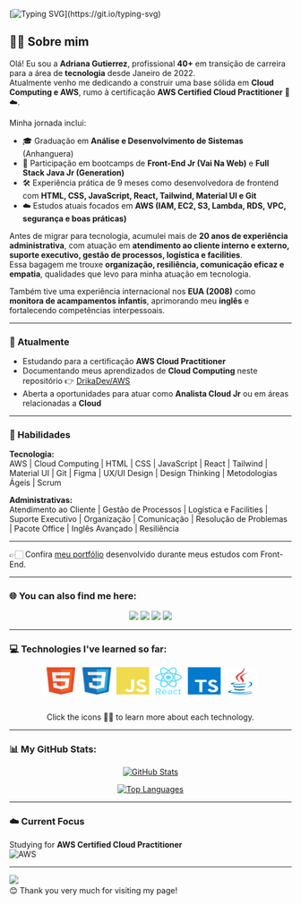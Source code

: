 [![Typing SVG](https://readme-typing-svg.herokuapp.com/?lines=Olá!+Sou+Adriana+Gutierrez!;Seja+bem+vindo(a)+ao+meu+GitHub!;)](https://git.io/typing-svg)

## 👩‍💻 Sobre mim  

Olá! Eu sou a **Adriana Gutierrez**, profissional **40+** em transição de carreira para a área de **tecnologia** desde Janeiro de 2022.  
Atualmente venho me dedicando a construir uma base sólida em **Cloud Computing e AWS**, rumo à certificação **AWS Certified Cloud Practitioner** 🚀☁️.  

Minha jornada inclui:  
- 🎓 Graduação em **Análise e Desenvolvimento de Sistemas** (Anhanguera)  
- 🚀 Participação em bootcamps de **Front-End Jr (Vai Na Web)** e **Full Stack Java Jr (Generation)**  
- 🛠️ Experiência prática de 9 meses como desenvolvedora de frontend com **HTML, CSS, JavaScript, React, Tailwind, Material UI e Git**  
- ☁️ Estudos atuais focados em **AWS (IAM, EC2, S3, Lambda, RDS, VPC, segurança e boas práticas)**  

Antes de migrar para tecnologia, acumulei mais de **20 anos de experiência administrativa**, com atuação em **atendimento ao cliente interno e externo, suporte executivo, gestão de processos, logística e facilities**.  
Essa bagagem me trouxe **organização, resiliência, comunicação eficaz e empatia**, qualidades que levo para minha atuação em tecnologia.  

Também tive uma experiência internacional nos **EUA (2008)** como **monitora de acampamentos infantis**, aprimorando meu **inglês** e fortalecendo competências interpessoais.  

---

### 🚀 Atualmente
- Estudando para a certificação **AWS Cloud Practitioner**  
- Documentando meus aprendizados de **Cloud Computing** neste repositório 👉 [DrikaDev/AWS](https://github.com/DrikaDev/Estudando-AWS-Cloud-Practitioner)  
- Aberta a oportunidades para atuar como **Analista Cloud Jr** ou em áreas relacionadas a **Cloud**  

---

### 🔑 Habilidades

**Tecnologia:**  
AWS | Cloud Computing | HTML | CSS | JavaScript | React | Tailwind | Material UI | Git | Figma | UX/UI Design | Design Thinking | Metodologias Ágeis | Scrum  

**Administrativas:**  
Atendimento ao Cliente | Gestão de Processos | Logística e Facilities | Suporte Executivo | Organização | Comunicação | Resolução de Problemas | Pacote Office | Inglês Avançado | Resiliência  

---

👉🏻 Confira [meu portfólio](https://portfolio-drikadev.netlify.app/) desenvolvido durante meus estudos com Front-End.

---

### 🌐 You can also find me here:
<div align="center">  
  <a href ="https://www.linkedin.com/in/adri-ana-gutierrez/"><img src="https://img.shields.io/badge/-LinkedIn-%230077B5?style=for-the-badge&logo=linkedin&logoColor=white" target="_blank"></a>
  <a href ="https://www.instagram.com/drika_guti_guti"><img src="https://img.shields.io/badge/-Instagram-%23E4405F?style=for-the-badge&logo=instagram&logoColor=white" target="_blank"></a>
  <a href ="mailto:adri.ana.gutierrez@hotmail.com"><img src="https://img.shields.io/badge/-Gmail-%23333?style=for-the-badge&logo=gmail&logoColor=white" target="_blank"></a>
  <a href ="https://wa.me/5511947126618"><img src="https://img.shields.io/badge/WhatsApp-25D366?style=for-the-badge&logo=whatsapp&logoColor=white" target="_blank"></a>
</div>

---

### 💻 Technologies I've learned so far:
<div align="center">
  <a href="https://www.w3schools.com/html/" target="_blank"><img align="center" alt="HTML" height="50" width="60" title="Html" src="https://raw.githubusercontent.com/devicons/devicon/master/icons/html5/html5-original.svg"></a>
  <a href="https://www.w3schools.com/css/" target="_blank"><img align="center" alt="CSS" height="50" width="60" title="CSS" src="https://raw.githubusercontent.com/devicons/devicon/master/icons/css3/css3-original.svg"></a>
  <a href="https://www.w3schools.com/js/" target="_blank"><img align="center" alt="JavaScript" height="50" width="60" title="JavaScript" src="https://raw.githubusercontent.com/devicons/devicon/master/icons/javascript/javascript-plain.svg"></a>
  <a href="https://www.w3schools.com/react/" target="_blank"><img align="center" alt="React" height="50" width="60" title="React" src="https://github.com/devicons/devicon/blob/master/icons/react/react-original-wordmark.svg"></a>
  <a href="https://www.w3schools.com/typescript/" target="_blank"><img align="center" alt="TypeScript" height="50" width="60" title="TypeScript" src="https://github.com/devicons/devicon/blob/master/icons/typescript/typescript-original.svg"></a>
  <a href="https://www.w3schools.com/java/" target="_blank"><img align="center" alt="Java" height="50" width="60" title="Java" src="https://github.com/devicons/devicon/blob/master/icons/java/java-original.svg"></a>
  <br><br>
  <p>Click the icons ☝🏻 to learn more about each technology.</p>
</div>

---

### 📊 My GitHub Stats:
<div align="center">
<a href="https://github.com/DrikaDev"><img width ="40%" src="https://github-readme-streak-stats.herokuapp.com/?user=drikadev&stroke=ffffff&background=1c1917&ring=0891b2&fire=0891b2&currStreakNum=ffffff&currStreakLabel=0891b2&sideNums=ffffff&sideLabels=ffffff&dates=ffffff&hide_border=true" alt="GitHub Stats"/></a>

<a href="https://github.com/DrikaDev"><img width ="40%" src="https://github-readme-stats.vercel.app/api/top-langs/?username=drikadev&langs_count=10&title_color=0891b2&text_color=ffffff&icon_color=0891b2&bg_color=1c1917&hide_border=true&locale=en&custom_title=Top%20%Languages" alt="Top Languages" /></a>
</div>

---

### ☁️ Current Focus
Studying for **AWS Certified Cloud Practitioner**  
![AWS](https://img.shields.io/badge/AWS-232F3E?style=for-the-badge&logo=amazon-aws&logoColor=FF9900)

---

![](https://komarev.com/ghpvc/?username=DrikaDev)  
😊 Thank you very much for visiting my page!
